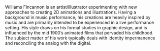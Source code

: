Williams Fincannon is an artist/illustrator experimenting with new
approaches to creating 2D animations and illustrations. Having a
background in music performance, his creations are heavily inspired by
music and are primarily intended to be experienced in a live performance
setting. His style draws on his formal studies in graphic design, and is
influenced by the mid 1900’s animated films that pervaded his childhood.
The subject matter of his work typically deals with identity
impermanence and reconciling the analog with the digital.
